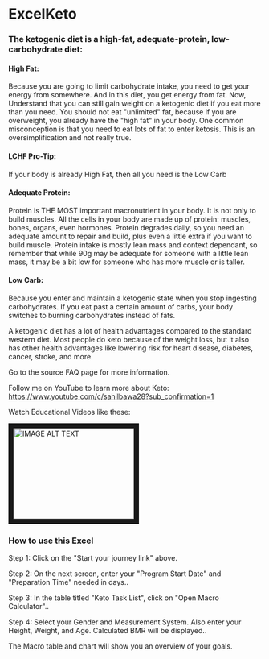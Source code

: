 # ExcelKeto

### The ketogenic diet is a high-fat, adequate-protein, low-carbohydrate diet:

#### High Fat: 
Because you are going to limit carbohydrate intake, you need to get your energy from somewhere. And in this diet, you get energy from fat. Now, Understand that you can still gain weight on a ketogenic diet if you eat more than you need. You should not eat "unlimited" fat, because if you are overweight, you already have the "high fat" in your body. One common misconception is that you need to eat lots of fat to enter ketosis. This is an oversimplification and not really true.


#### LCHF Pro-Tip: 
If your body is already High Fat, then all you need is the Low Carb


#### Adequate Protein: 
Protein is THE MOST important macronutrient in your body. It is not only to build muscles. All the cells in your body are made up of protein: muscles, bones, organs, even hormones. Protein degrades daily, so you need an adequate amount to repair and build, plus even a little extra if you want to build muscle. Protein intake is mostly lean mass and context dependant, so remember that while 90g may be adequate for someone with a little lean mass, it may be a bit low for someone who has more muscle or is taller.


#### Low Carb: 
Because you enter and maintain a ketogenic state when you stop ingesting carbohydrates. If you eat past a certain amount of carbs, your body switches to burning carbohydrates instead of fats.


A ketogenic diet has a lot of health advantages compared to the standard western diet. Most people do keto because of the weight loss, but it also has other health advantages like lowering risk for heart disease, diabetes, cancer, stroke, and more.


Go to the source FAQ page for more information.

Follow me on YouTube to learn more about Keto:
https://www.youtube.com/c/sahilbawa28?sub_confirmation=1

Watch Educational Videos like these:


<a href="http://www.youtube.com/watch?feature=player_embedded&v=d18Iirv8FK0" target="_blank"><img src="http://img.youtube.com/vi/d18Iirv8FK0/0.jpg" 
alt="IMAGE ALT TEXT" width="240" height="180" border="10" /></a>


### How to use this Excel

Step 1: Click on the "Start your journey link" above.

Step 2: On the next screen, enter your "Program Start Date" and "Preparation Time" needed in days..

Step 3: In the table titled "Keto Task List", click on "Open Macro Calculator"..

Step 4: Select your Gender and Measurement System. Also enter your Height, Weight, and Age. Calculated BMR will be displayed..


The Macro table and chart will show you an overview of your goals.




